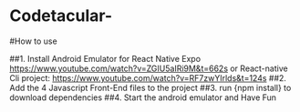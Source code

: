 # Codetacular-
#How to use

##1. Install Android Emulator for React Native Expo https://www.youtube.com/watch?v=ZGIU5aIRi9M&t=662s or React-native Cli project: https://www.youtube.com/watch?v=RF7zwYIrlds&t=124s
##2. Add the 4 Javascript Front-End files to the project
##3. run {npm install} to download dependencies
##4. Start the android emulator and Have Fun

